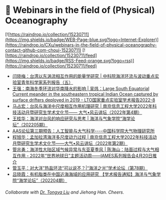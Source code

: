 # 🌊 Webinars in the field of (Physical) Oceanography

[![https://raindrop.io/collection/15230711](https://img.shields.io/badge/WEB-Page-blue.svg?logo=Internet-Explorer)](https://raindrop.io/CXu/webinars-in-the-field-of-physical-oceanography-contact-github-com-chouj-15230711) [![https://raindrop.io/collection/15230711/feed](https://img.shields.io/badge/RSS-Feed-orange.svg?logo=rss)](https://raindrop.io/collection/15230711/feed)

<!-- BLOG-POST-LIST:START -->
- [闫晓梅：台湾以东涡流相互作用的能量学研究 | 中科院海洋环流与波动重点实验室青年科学家系列报告（五）](https://mp.weixin.qq.com/s/SZYy4XFgfAHUeKY58__aOg)
- [王强：南海冬季环流对华南降水的影响 | 吴炜：Large South Equatorial Current meander in the southeastern tropical Indian Ocean captured by surface drifters deployed in 2019 - LTO国家重点实验室学术报告2022-8](https://mp.weixin.qq.com/s/fOhYeZJ32QOHtBf-TuGi2w)
- [马占宏：台风与海洋中尺度相互作用机理研究 | 南京信息工程大学2022年科技活动月暨研究生学术文化节—— 大气•风云讲坛（2022年第4期）](https://bulletin.nuist.edu.cn/2022/0425/c1087a194065/page.htm)
- [王桂华：海洋对台风的响应研究与思考 | 海洋与气象学院“海学论坛”（202205期）](https://mp.weixin.qq.com/s/g9RqIhBNsOIvG4t-dDSPWQ)
- [AAS论坛第三期预告：人工智能与大气科学----中国科学院大气物理研究所](https://iap.cas.cn/gb/xwdt/xshd/202204/t20220421_6434318.html)
- [程旭华：孟加拉湾海洋多尺度动力过程 | 南京信息工程大学2022年科技活动月暨研究生学术文化节——大气•风云讲坛（2022年第2期）](https://bulletin.nuist.edu.cn/2022/0421/c1087a193878/page.htm)
- [管兆勇：海洋性大陆区域气候异常与东亚夏季风 | 陈海山：陆面过程与大气相互作用 - 2022年“世界地球日”主题活动周——IAMES系列报告会4月20日推介](https://mp.weixin.qq.com/s/20GwMfGTN6ccbF079kImFw)
- [管玉平：对大洋”热盐环流“可以说不？|“海洋之光”学术论坛（第78期）](https://mp.weixin.qq.com/s/A3CZhwp7iHHjVFbuhJ22iw)
- [吕晓霞：有机脂类在中国近海海域的应用研究 【学术报告通知】海洋与气象学院“海学论坛”（202204期）](https://mp.weixin.qq.com/s/j6PqA-r1XwFb5Qxp4wC1Tw)
<!-- BLOG-POST-LIST:END -->

###### Collaborate with [Dr. Tongya Liu](https://liutongya.github.io/) and Jiehong Han. Cheers.
